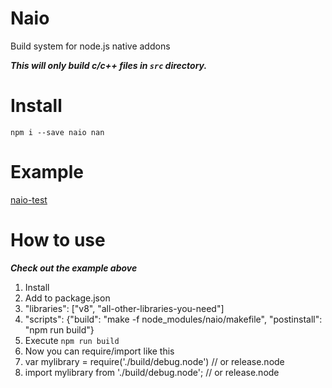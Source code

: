 # Naio
Build system for node.js native addons

***This will only build c/c++ files in `src` directory.***

# Install
`npm i --save naio nan`

# Example
[naio-test](https://github.com/wilhelmmatilainen/naio-test)

# How to use
***Check out the example above***

1. Install
2. Add to package.json
  1. "libraries": ["v8", "all-other-libraries-you-need"]
  2. "scripts": {"build": "make -f node_modules/naio/makefile", "postinstall": "npm run build"}
3. Execute `npm run build`
4. Now you can require/import like this
  1. var mylibrary = require('./build/debug.node') // or release.node
  2. import mylibrary from './build/debug.node'; // or release.node

